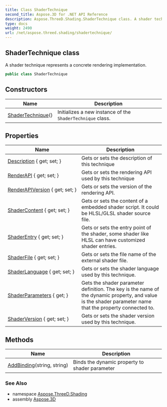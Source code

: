 ```yaml
---
title: Class ShaderTechnique
second_title: Aspose.3D for .NET API Reference
description: Aspose.ThreeD.Shading.ShaderTechnique class. A shader technique represents a concrete rendering implementation
type: docs
weight: 2490
url: /net/aspose.threed.shading/shadertechnique/
---
```

## ShaderTechnique class

A shader technique represents a concrete rendering implementation.

```csharp
public class ShaderTechnique
```

## Constructors

| Name | Description |
| --- | --- |
| [ShaderTechnique](shadertechnique/)() | Initializes a new instance of the `ShaderTechnique` class. |

## Properties

| Name | Description |
| --- | --- |
| [Description](../../aspose.threed.shading/shadertechnique/description/) { get; set; } | Gets or sets the description of this technique |
| [RenderAPI](../../aspose.threed.shading/shadertechnique/renderapi/) { get; set; } | Gets or sets the rendering API used by this technique |
| [RenderAPIVersion](../../aspose.threed.shading/shadertechnique/renderapiversion/) { get; set; } | Gets or sets the version of the rendering API. |
| [ShaderContent](../../aspose.threed.shading/shadertechnique/shadercontent/) { get; set; } | Gets or sets the content of a embedded shader script. It could be HLSL/GLSL shader source file. |
| [ShaderEntry](../../aspose.threed.shading/shadertechnique/shaderentry/) { get; set; } | Gets or sets the entry point of the shader, some shader like HLSL can have customized shader entries. |
| [ShaderFile](../../aspose.threed.shading/shadertechnique/shaderfile/) { get; set; } | Gets or sets the file name of the external shader file. |
| [ShaderLanguage](../../aspose.threed.shading/shadertechnique/shaderlanguage/) { get; set; } | Gets or sets the shader language used by this technique. |
| [ShaderParameters](../../aspose.threed.shading/shadertechnique/shaderparameters/) { get; } | Gets the shader parameter definition. The key is the name of the dynamic property, and value is the shader parameter name that the property connected to. |
| [ShaderVersion](../../aspose.threed.shading/shadertechnique/shaderversion/) { get; set; } | Gets or sets the shader version used by this technique. |

## Methods

| Name | Description |
| --- | --- |
| [AddBinding](../../aspose.threed.shading/shadertechnique/addbinding/)(string, string) | Binds the dynamic property to shader parameter |

### See Also

* namespace [Aspose.ThreeD.Shading](../../aspose.threed.shading/)
* assembly [Aspose.3D](../../)


